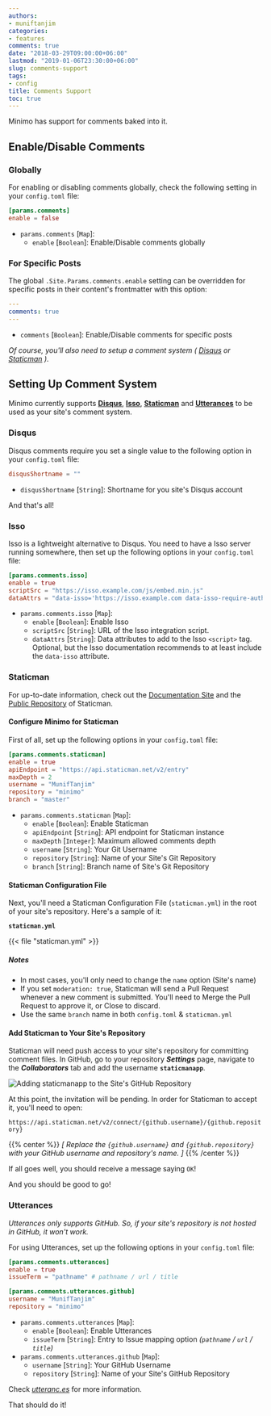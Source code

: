 ```yaml
---
authors:
- muniftanjim
categories:
- features
comments: true
date: "2018-03-29T09:00:00+06:00"
lastmod: "2019-01-06T23:30:00+06:00"
slug: comments-support
tags:
- config
title: Comments Support
toc: true
---
```

Minimo has support for comments baked into it.

## Enable/Disable Comments

### Globally

For enabling or disabling comments globally, check the following setting in your `config.toml` file:

```toml
[params.comments]
enable = false
```

- `params.comments` [`Map`]:
  - `enable` [`Boolean`]: Enable/Disable comments globally

### For Specific Posts

The global `.Site.Params.comments.enable` setting can be overridden for specific posts in their content's frontmatter with this option:

```yaml
---
comments: true
---
```

- `comments` [`Boolean`]: Enable/Disable comments for specific posts

_Of course, you'll also need to setup a comment system ( [Disqus](#disqus) or [Staticman](#staticman) )._

## Setting Up Comment System

Minimo currently supports **[Disqus](https://disqus.com/)**, **[Isso](https://posativ.org/isso/)**, **[Staticman](https://staticman.net/)** and **[Utterances](https://utteranc.es)** to be used as your site's comment system.

### Disqus

Disqus comments require you set a single value to the following option in your `config.toml` file:

```toml
disqusShortname = ""
```

- `disqusShortname` [`String`]: Shortname for you site's Disqus account

And that's all!

### Isso

Isso is a lightweight alternative to Disqus. You need to have a Isso server running somewhere, then set up the following options in your `config.toml` file:

```toml
[params.comments.isso]
enable = true
scriptSrc = "https://isso.example.com/js/embed.min.js"
dataAttrs = "data-isso='https://isso.example.com data-isso-require-author='true'"
```

- `params.comments.isso` [`Map`]:
  - `enable` [`Boolean`]: Enable Isso
  - `scriptSrc` [`String`]: URL of the Isso integration script.
  - `dataAttrs` [`String`]: Data attributes to add to the Isso `<script>` tag. Optional, but the Isso documentation recommends to at least include the `data-isso` attribute.

### Staticman

For up-to-date information, check out the [Documentation Site](https://staticman.net) and the [Public Repository](https://github.com/eduardoboucas/staticman) of Staticman.

#### Configure Minimo for Staticman

First of all, set up the following options in your `config.toml` file:

```toml
[params.comments.staticman]
enable = true
apiEndpoint = "https://api.staticman.net/v2/entry"
maxDepth = 2
username = "MunifTanjim"
repository = "minimo"
branch = "master"
```

- `params.comments.staticman` [`Map`]:
  - `enable` [`Boolean`]: Enable Staticman
  - `apiEndpoint` [`String`]: API endpoint for Staticman instance
  - `maxDepth` [`Integer`]: Maximum allowed comments depth
  - `username` [`String`]: Your Git Username
  - `repository` [`String`]: Name of your Site's Git Repository
  - `branch` [`String`]: Branch name of Site's Git Repository

#### Staticman Configuration File

Next, you'll need a Staticman Configuration File (`staticman.yml`) in the root of your site's repository. Here's a sample of it:

**`staticman.yml`**

{{< file "staticman.yml" >}}

##### Notes

- In most cases, you'll only need to change the `name` option (Site's name)
- If you set `moderation: true`, Staticman will send a Pull Request whenever a new comment is submitted. You'll need to Merge the Pull Request to approve it, or Close to discard.
- Use the same `branch` name in both `config.toml` & `staticman.yml`

#### Add Staticman to Your Site's Repository

Staticman will need push access to your site's repository for committing comment files. In GitHub, go to your repository _**Settings**_ page, navigate to the _**Collaborators**_ tab and add the username **`staticmanapp`**.

![Adding staticmanapp to the Site's GitHub Repository](https://staticman.net/assets/images/get-started/step1.png)

At this point, the invitation will be pending. In order for Staticman to accept it, you'll need to open:

`https://api.staticman.net/v2/connect/{github.username}/{github.repository}`

{{% center %}}
_[ Replace the `{github.username}` and `{github.repository}` with your GitHub username and repository's name. ]_
{{% /center %}}

If all goes well, you should receive a message saying `OK`!

And you should be good to go!

### Utterances

_Utterances only supports GitHub. So, if your site's repository is not hosted in GitHub, it won't work._

For using Utterances, set up the following options in your `config.toml` file:

```toml
[params.comments.utterances]
enable = true
issueTerm = "pathname" # pathname / url / title

[params.comments.utterances.github]
username = "MunifTanjim"
repository = "minimo"
```

- `params.comments.utterances` [`Map`]:
  - `enable` [`Boolean`]: Enable Utterances
  - `issueTerm` [`String`]: Entry to Issue mapping option _(`pathname` / `url` / `title`)_
- `params.comments.utterances.github` [`Map`]:
  - `username` [`String`]: Your GitHub Username
  - `repository` [`String`]: Name of your Site's GitHub Repository

Check _[utteranc.es](https://utteranc.es)_ for more information.

That should do it!
